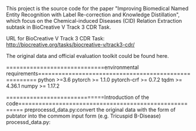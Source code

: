 This project is the source code for the paper "Improving Biomedical Named Entity Recognition with Label Re-correction and Knowledge Distillation", which focus on the Chemical-induced Diseases (CID) Relation Extraction subtask in BioCreative V Track 3 CDR Task.

URL for BioCreative V Track 3 CDR Task: http://biocreative.org/tasks/biocreative-v/track3-cdr/

The original data and official evaluation toolkit could be found here.

=============================environmental requirements======================================================
python >=3.6
pytorch >= 1.1.0
pytorch-crf >= 0.7.2
tqdm >= 4.36.1
numpy >= 1.17.2

=============================Introduction of the code=======================================================
preprocessd_data.py:convert the original data with the form of pubtator into the commom input form (e.g. Tricuspid	B-Disease)
processd_data.py:
